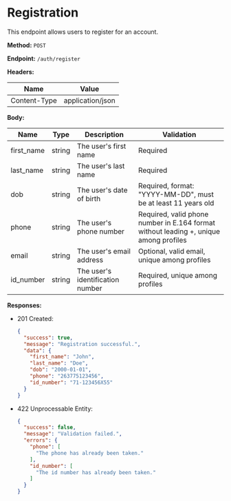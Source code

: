 # Registration

This endpoint allows users to register for an account.

**Method:** `POST`

**Endpoint:** `/auth/register`

**Headers:**

| Name         | Value            |
|--------------|------------------|
| Content-Type | application/json |

**Body:**

| Name       | Type   | Description                   | Validation                                             |
|------------|--------|-------------------------------|--------------------------------------------------------|
| first_name | string | The user's first name         | Required                                               |
| last_name  | string | The user's last name          | Required                                               |
| dob        | string | The user's date of birth      | Required, format: "YYYY-MM-DD", must be at least 11 years old |
| phone      | string | The user's phone number       | Required, valid phone number in E.164 format without leading +, unique among profiles |
| email      | string | The user's email address      | Optional, valid email, unique among profiles           |
| id_number  | string | The user's identification number | Required, unique among profiles                     |

**Responses:**

- 201 Created:
  ```json
  {
    "success": true,
    "message": "Registration successful.",
    "data": {
      "first_name": "John",
      "last_name": "Doe",
      "dob": "2000-01-01",
      "phone": "263775123456",
      "id_number": "71-123456X55"
    }
  }
  ```

- 422 Unprocessable Entity:
  ```json
  {
    "success": false,
    "message": "Validation failed.",
    "errors": {
      "phone": [
        "The phone has already been taken."
      ],
      "id_number": [
        "The id number has already been taken."
      ]
    }
  }
  ```
